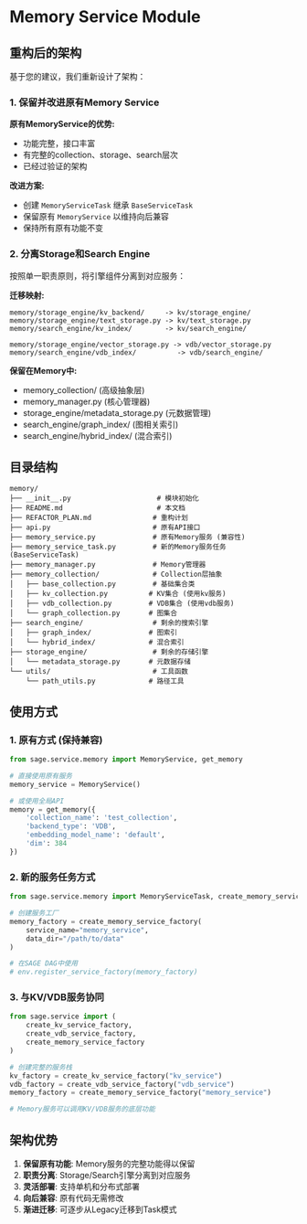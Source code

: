 # Memory Service Module

## 重构后的架构

基于您的建议，我们重新设计了架构：

### 1. 保留并改进原有Memory Service

**原有MemoryService的优势:**
- 功能完整，接口丰富
- 有完整的collection、storage、search层次
- 已经过验证的架构

**改进方案:**
- 创建 `MemoryServiceTask` 继承 `BaseServiceTask`
- 保留原有 `MemoryService` 以维持向后兼容
- 保持所有原有功能不变

### 2. 分离Storage和Search Engine

按照单一职责原则，将引擎组件分离到对应服务：

**迁移映射:**
```
memory/storage_engine/kv_backend/     -> kv/storage_engine/
memory/storage_engine/text_storage.py -> kv/text_storage.py
memory/search_engine/kv_index/        -> kv/search_engine/

memory/storage_engine/vector_storage.py -> vdb/vector_storage.py  
memory/search_engine/vdb_index/          -> vdb/search_engine/
```

**保留在Memory中:**
- memory_collection/ (高级抽象层)
- memory_manager.py (核心管理器)
- storage_engine/metadata_storage.py (元数据管理)
- search_engine/graph_index/ (图相关索引)
- search_engine/hybrid_index/ (混合索引)

## 目录结构

```
memory/
├── __init__.py                     # 模块初始化
├── README.md                       # 本文档  
├── REFACTOR_PLAN.md               # 重构计划
├── api.py                         # 原有API接口
├── memory_service.py              # 原有Memory服务 (兼容性)
├── memory_service_task.py         # 新的Memory服务任务 (BaseServiceTask)
├── memory_manager.py              # Memory管理器
├── memory_collection/             # Collection层抽象
│   ├── base_collection.py         # 基础集合类
│   ├── kv_collection.py          # KV集合 (使用kv服务)
│   ├── vdb_collection.py         # VDB集合 (使用vdb服务)  
│   └── graph_collection.py       # 图集合
├── search_engine/                 # 剩余的搜索引擎
│   ├── graph_index/              # 图索引
│   └── hybrid_index/             # 混合索引
├── storage_engine/                # 剩余的存储引擎  
│   └── metadata_storage.py       # 元数据存储
└── utils/                         # 工具函数
    └── path_utils.py             # 路径工具
```

## 使用方式

### 1. 原有方式 (保持兼容)

```python
from sage.service.memory import MemoryService, get_memory

# 直接使用原有服务
memory_service = MemoryService()

# 或使用全局API
memory = get_memory({
    'collection_name': 'test_collection',
    'backend_type': 'VDB',
    'embedding_model_name': 'default',
    'dim': 384
})
```

### 2. 新的服务任务方式

```python
from sage.service.memory import MemoryServiceTask, create_memory_service_factory

# 创建服务工厂
memory_factory = create_memory_service_factory(
    service_name="memory_service",
    data_dir="/path/to/data"
)

# 在SAGE DAG中使用
# env.register_service_factory(memory_factory)
```

### 3. 与KV/VDB服务协同

```python
from sage.service import (
    create_kv_service_factory, 
    create_vdb_service_factory,
    create_memory_service_factory
)

# 创建完整的服务栈
kv_factory = create_kv_service_factory("kv_service")
vdb_factory = create_vdb_service_factory("vdb_service") 
memory_factory = create_memory_service_factory("memory_service")

# Memory服务可以调用KV/VDB服务的底层功能
```

## 架构优势

1. **保留原有功能**: Memory服务的完整功能得以保留
2. **职责分离**: Storage/Search引擎分离到对应服务  
3. **灵活部署**: 支持单机和分布式部署
4. **向后兼容**: 原有代码无需修改
5. **渐进迁移**: 可逐步从Legacy迁移到Task模式
